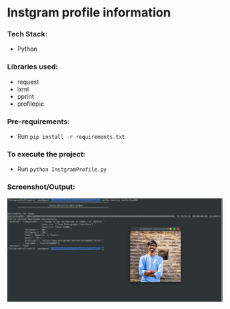 # Instgram profile information


### Tech Stack:
+ Python

### Libraries used:
+ request
+ lxml
+ pprint
+ profilepic

###  Pre-requirements:
+ Run `pip install -r requirements.txt`

### To execute the project:
+ Run `python InstgramProfile.py`

### Screenshot/Output:
![](output.png)

